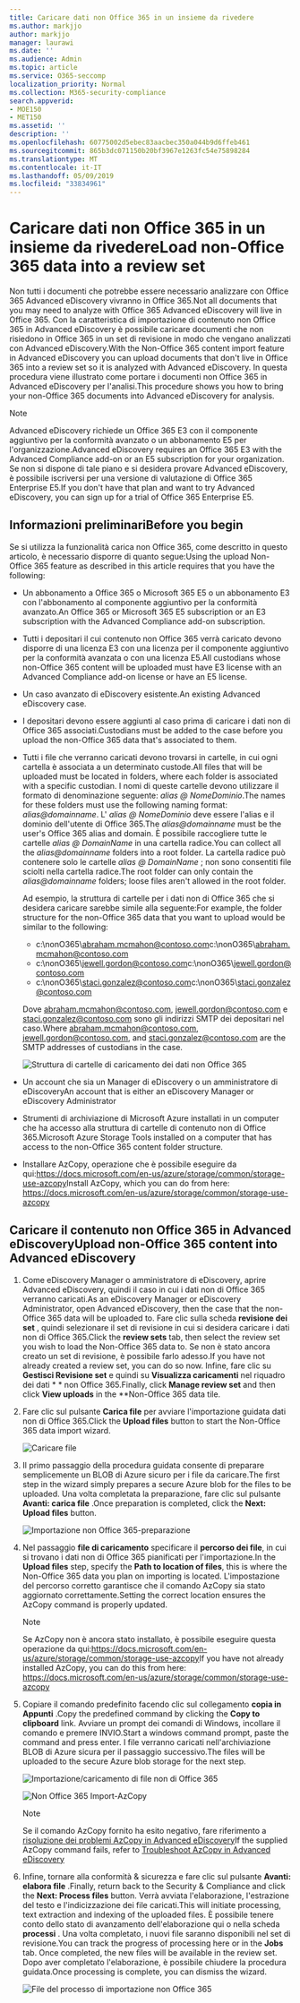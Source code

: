 ```yaml
---
title: Caricare dati non Office 365 in un insieme da rivedere
ms.author: markjjo
author: markjjo
manager: laurawi
ms.date: ''
ms.audience: Admin
ms.topic: article
ms.service: O365-seccomp
localization_priority: Normal
ms.collection: M365-security-compliance
search.appverid:
- MOE150
- MET150
ms.assetid: ''
description: ''
ms.openlocfilehash: 60775002d5ebec83aacbec350a044b9d6ffeb461
ms.sourcegitcommit: 865b3dc071150b20bf3967e1263fc54e75898284
ms.translationtype: MT
ms.contentlocale: it-IT
ms.lasthandoff: 05/09/2019
ms.locfileid: "33834961"
---
```

# <a name="load-non-office-365-data-into-a-review-set"></a><span data-ttu-id="4eaf7-102">Caricare dati non Office 365 in un insieme da rivedere</span><span class="sxs-lookup"><span data-stu-id="4eaf7-102">Load non-Office 365 data into a review set</span></span>

<span data-ttu-id="4eaf7-103">Non tutti i documenti che potrebbe essere necessario analizzare con Office 365 Advanced eDiscovery vivranno in Office 365.</span><span class="sxs-lookup"><span data-stu-id="4eaf7-103">Not all documents that you may need to analyze with Office 365 Advanced eDiscovery will live in Office 365.</span></span> <span data-ttu-id="4eaf7-104">Con la caratteristica di importazione di contenuto non Office 365 in Advanced eDiscovery è possibile caricare documenti che non risiedono in Office 365 in un set di revisione in modo che vengano analizzati con Advanced eDiscovery.</span><span class="sxs-lookup"><span data-stu-id="4eaf7-104">With the Non-Office 365 content import feature in Advanced eDiscovery you can upload documents that don't live in Office 365 into a review set so it is analyzed with Advanced eDiscovery.</span></span> <span data-ttu-id="4eaf7-105">In questa procedura viene illustrato come portare i documenti non Office 365 in Advanced eDiscovery per l'analisi.</span><span class="sxs-lookup"><span data-stu-id="4eaf7-105">This procedure shows you how to bring your non-Office 365 documents into Advanced eDiscovery for analysis.</span></span>

>[!Note]
><span data-ttu-id="4eaf7-106">Advanced eDiscovery richiede un Office 365 E3 con il componente aggiuntivo per la conformità avanzato o un abbonamento E5 per l'organizzazione.</span><span class="sxs-lookup"><span data-stu-id="4eaf7-106">Advanced eDiscovery requires an Office 365 E3 with the Advanced Compliance add-on or an E5 subscription for your organization.</span></span> <span data-ttu-id="4eaf7-107">Se non si dispone di tale piano e si desidera provare Advanced eDiscovery, è possibile iscriversi per una versione di valutazione di Office 365 Enterprise E5.</span><span class="sxs-lookup"><span data-stu-id="4eaf7-107">If you don't have that plan and want to try Advanced eDiscovery, you can sign up for a trial of Office 365 Enterprise E5.</span></span>

## <a name="before-you-begin"></a><span data-ttu-id="4eaf7-108">Informazioni preliminari</span><span class="sxs-lookup"><span data-stu-id="4eaf7-108">Before you begin</span></span>

<span data-ttu-id="4eaf7-109">Se si utilizza la funzionalità carica non Office 365, come descritto in questo articolo, è necessario disporre di quanto segue:</span><span class="sxs-lookup"><span data-stu-id="4eaf7-109">Using the upload Non-Office 365 feature as described in this article requires that you have the following:</span></span>

- <span data-ttu-id="4eaf7-110">Un abbonamento a Office 365 o Microsoft 365 E5 o un abbonamento E3 con l'abbonamento al componente aggiuntivo per la conformità avanzato.</span><span class="sxs-lookup"><span data-stu-id="4eaf7-110">An Office 365 or Microsoft 365 E5 subscription or an E3 subscription with the Advanced Compliance add-on subscription.</span></span>

- <span data-ttu-id="4eaf7-111">Tutti i depositari il cui contenuto non Office 365 verrà caricato devono disporre di una licenza E3 con una licenza per il componente aggiuntivo per la conformità avanzata o con una licenza E5.</span><span class="sxs-lookup"><span data-stu-id="4eaf7-111">All custodians whose non-Office 365 content will be uploaded must have E3 license with an Advanced Compliance add-on license or have an E5 license.</span></span>

- <span data-ttu-id="4eaf7-112">Un caso avanzato di eDiscovery esistente.</span><span class="sxs-lookup"><span data-stu-id="4eaf7-112">An existing Advanced eDiscovery case.</span></span>

- <span data-ttu-id="4eaf7-113">I depositari devono essere aggiunti al caso prima di caricare i dati non di Office 365 associati.</span><span class="sxs-lookup"><span data-stu-id="4eaf7-113">Custodians must be added to the case before you upload the non-Office 365 data that's associated to them.</span></span>

- <span data-ttu-id="4eaf7-114">Tutti i file che verranno caricati devono trovarsi in cartelle, in cui ogni cartella è associata a un determinato custode.</span><span class="sxs-lookup"><span data-stu-id="4eaf7-114">All files that will be uploaded must be located in folders, where each folder is associated with a specific custodian.</span></span> <span data-ttu-id="4eaf7-115">I nomi di queste cartelle devono utilizzare il formato di denominazione seguente: *alias @ NomeDominio*.</span><span class="sxs-lookup"><span data-stu-id="4eaf7-115">The names for these folders must use the following naming format: *alias@domainname*.</span></span> <span data-ttu-id="4eaf7-116">L' *alias @ NomeDominio* deve essere l'alias e il dominio dell'utente di Office 365.</span><span class="sxs-lookup"><span data-stu-id="4eaf7-116">The *alias@domainname* must be the user's Office 365 alias and domain.</span></span> <span data-ttu-id="4eaf7-117">È possibile raccogliere tutte le cartelle *alias @ DomainName* in una cartella radice.</span><span class="sxs-lookup"><span data-stu-id="4eaf7-117">You can collect all the *alias@domainname* folders into a root folder.</span></span> <span data-ttu-id="4eaf7-118">La cartella radice può contenere solo le cartelle *alias @ DomainName* ; non sono consentiti file sciolti nella cartella radice.</span><span class="sxs-lookup"><span data-stu-id="4eaf7-118">The root folder can only contain the *alias@domainname* folders; loose files aren't allowed in the root folder.</span></span>

   <span data-ttu-id="4eaf7-119">Ad esempio, la struttura di cartelle per i dati non di Office 365 che si desidera caricare sarebbe simile alla seguente:</span><span class="sxs-lookup"><span data-stu-id="4eaf7-119">For example, the folder structure for the non-Office 365 data that you want to upload would be similar to the following:</span></span>

   - <span data-ttu-id="4eaf7-120">c:\nonO365\abraham.mcmahon@contoso.com</span><span class="sxs-lookup"><span data-stu-id="4eaf7-120">c:\nonO365\abraham.mcmahon@contoso.com</span></span>
   - <span data-ttu-id="4eaf7-121">c:\nonO365\jewell.gordon@contoso.com</span><span class="sxs-lookup"><span data-stu-id="4eaf7-121">c:\nonO365\jewell.gordon@contoso.com</span></span>
   - <span data-ttu-id="4eaf7-122">c:\nonO365\staci.gonzalez@contoso.com</span><span class="sxs-lookup"><span data-stu-id="4eaf7-122">c:\nonO365\staci.gonzalez@contoso.com</span></span>

   <span data-ttu-id="4eaf7-123">Dove abraham.mcmahon@contoso.com, jewell.gordon@contoso.com e staci.gonzalez@contoso.com sono gli indirizzi SMTP dei depositari nel caso.</span><span class="sxs-lookup"><span data-stu-id="4eaf7-123">Where abraham.mcmahon@contoso.com, jewell.gordon@contoso.com, and staci.gonzalez@contoso.com are the SMTP addresses of custodians in the case.</span></span>

   ![Struttura di cartelle di caricamento dei dati non Office 365](../media/3f2dde84-294e-48ea-b44b-7437bd25284c.png)

- <span data-ttu-id="4eaf7-125">Un account che sia un Manager di eDiscovery o un amministratore di eDiscovery</span><span class="sxs-lookup"><span data-stu-id="4eaf7-125">An account that is either an eDiscovery Manager or eDiscovery Administrator</span></span>

- <span data-ttu-id="4eaf7-126">Strumenti di archiviazione di Microsoft Azure installati in un computer che ha accesso alla struttura di cartelle di contenuto non di Office 365.</span><span class="sxs-lookup"><span data-stu-id="4eaf7-126">Microsoft Azure Storage Tools installed on a computer that has access to the non-Office 365 content folder structure.</span></span>

- <span data-ttu-id="4eaf7-127">Installare AzCopy, operazione che è possibile eseguire da qui:https://docs.microsoft.com/en-us/azure/storage/common/storage-use-azcopy</span><span class="sxs-lookup"><span data-stu-id="4eaf7-127">Install AzCopy, which you can do from here: https://docs.microsoft.com/en-us/azure/storage/common/storage-use-azcopy</span></span>

## <a name="upload-non-office-365-content-into-advanced-ediscovery"></a><span data-ttu-id="4eaf7-128">Caricare il contenuto non Office 365 in Advanced eDiscovery</span><span class="sxs-lookup"><span data-stu-id="4eaf7-128">Upload non-Office 365 content into Advanced eDiscovery</span></span>

1. <span data-ttu-id="4eaf7-129">Come eDiscovery Manager o amministratore di eDiscovery, aprire Advanced eDiscovery, quindi il caso in cui i dati non di Office 365 verranno caricati.</span><span class="sxs-lookup"><span data-stu-id="4eaf7-129">As an eDiscovery Manager or eDiscovery Administrator, open Advanced eDiscovery, then the case that the non-Office 365 data will be uploaded to.</span></span>  <span data-ttu-id="4eaf7-130">Fare clic sulla scheda **revisione dei set** , quindi selezionare il set di revisione in cui si desidera caricare i dati non di Office 365.</span><span class="sxs-lookup"><span data-stu-id="4eaf7-130">Click the **review sets** tab, then select the review set you wish to load the Non-Office 365 data to.</span></span>  <span data-ttu-id="4eaf7-131">Se non è stato ancora creato un set di revisione, è possibile farlo adesso.</span><span class="sxs-lookup"><span data-stu-id="4eaf7-131">If you have not already created a review set, you can do so now.</span></span>  <span data-ttu-id="4eaf7-132">Infine, fare clic su **Gestisci Revisione set** e quindi su **Visualizza caricamenti** nel riquadro dei dati \* \* non Office 365.</span><span class="sxs-lookup"><span data-stu-id="4eaf7-132">Finally, click **Manage review set** and then click **View uploads** in the \*\*Non-Office 365 data tile.</span></span>

2. <span data-ttu-id="4eaf7-133">Fare clic sul pulsante **Carica file** per avviare l'importazione guidata dati non di Office 365.</span><span class="sxs-lookup"><span data-stu-id="4eaf7-133">Click the **Upload files** button to start the Non-Office 365 data import wizard.</span></span>

   ![Caricare file](../media/574f4059-4146-4058-9df3-ec97cf28d7c7.png)

3. <span data-ttu-id="4eaf7-135">Il primo passaggio della procedura guidata consente di preparare semplicemente un BLOB di Azure sicuro per i file da caricare.</span><span class="sxs-lookup"><span data-stu-id="4eaf7-135">The first step in the wizard simply prepares a secure Azure blob for the files to be uploaded.</span></span>  <span data-ttu-id="4eaf7-136">Una volta completata la preparazione, fare clic sul pulsante **Avanti: carica file** .</span><span class="sxs-lookup"><span data-stu-id="4eaf7-136">Once preparation is completed, click the **Next: Upload files** button.</span></span>

   ![Importazione non Office 365-preparazione](../media/0670a347-a578-454a-9b3d-e70ef47aec57.png)
 
4. <span data-ttu-id="4eaf7-138">Nel passaggio **file di caricamento** specificare il **percorso dei file**, in cui si trovano i dati non di Office 365 pianificati per l'importazione.</span><span class="sxs-lookup"><span data-stu-id="4eaf7-138">In the **Upload files** step, specify the **Path to location of files**, this is where the Non-Office 365 data you plan on importing is located.</span></span>  <span data-ttu-id="4eaf7-139">L'impostazione del percorso corretto garantisce che il comando AzCopy sia stato aggiornato correttamente.</span><span class="sxs-lookup"><span data-stu-id="4eaf7-139">Setting the correct location ensures the AzCopy command is properly updated.</span></span>

   > [!NOTE]
   > <span data-ttu-id="4eaf7-140">Se AzCopy non è ancora stato installato, è possibile eseguire questa operazione da qui:https://docs.microsoft.com/en-us/azure/storage/common/storage-use-azcopy</span><span class="sxs-lookup"><span data-stu-id="4eaf7-140">If you have not already installed AzCopy, you can do this from here: https://docs.microsoft.com/en-us/azure/storage/common/storage-use-azcopy</span></span>

5. <span data-ttu-id="4eaf7-141">Copiare il comando predefinito facendo clic sul collegamento **copia in Appunti** .</span><span class="sxs-lookup"><span data-stu-id="4eaf7-141">Copy the predefined command by clicking the **Copy to clipboard** link.</span></span> <span data-ttu-id="4eaf7-142">Avviare un prompt dei comandi di Windows, incollare il comando e premere INVIO.</span><span class="sxs-lookup"><span data-stu-id="4eaf7-142">Start a windows command prompt, paste the command and press enter.</span></span>  <span data-ttu-id="4eaf7-143">I file verranno caricati nell'archiviazione BLOB di Azure sicura per il passaggio successivo.</span><span class="sxs-lookup"><span data-stu-id="4eaf7-143">The files will be uploaded to the secure Azure blob storage for the next step.</span></span>

   ![Importazione/caricamento di file non di Office 365](../media/3ea53b5d-7f9b-4dfc-ba63-90a38c14d41a.png)

   ![Non Office 365 Import-AzCopy](../media/504e2dbe-f36f-4f36-9b08-04aea85d8250.png)

   > [!NOTE]
   > <span data-ttu-id="4eaf7-146">Se il comando AzCopy fornito ha esito negativo, fare riferimento a [risoluzione dei problemi AzCopy in Advanced eDiscovery](troubleshooting-azcopy.md)</span><span class="sxs-lookup"><span data-stu-id="4eaf7-146">If the supplied AzCopy command fails, refer to [Troubleshoot AzCopy in Advanced eDiscovery](troubleshooting-azcopy.md)</span></span>

6. <span data-ttu-id="4eaf7-147">Infine, tornare alla conformità & sicurezza e fare clic sul pulsante **Avanti: elabora file** .</span><span class="sxs-lookup"><span data-stu-id="4eaf7-147">Finally, return back to the Security & Compliance and click the **Next: Process files** button.</span></span>  <span data-ttu-id="4eaf7-148">Verrà avviata l'elaborazione, l'estrazione del testo e l'indicizzazione dei file caricati.</span><span class="sxs-lookup"><span data-stu-id="4eaf7-148">This will initiate processing, text extraction and indexing of the uploaded files.</span></span>  <span data-ttu-id="4eaf7-149">È possibile tenere conto dello stato di avanzamento dell'elaborazione qui o nella scheda **processi** .  Una volta completato, i nuovi file saranno disponibili nel set di revisione.</span><span class="sxs-lookup"><span data-stu-id="4eaf7-149">You can track the progress of processing here or in the **Jobs** tab.  Once completed, the new files will be available in the review set.</span></span>  <span data-ttu-id="4eaf7-150">Dopo aver completato l'elaborazione, è possibile chiudere la procedura guidata.</span><span class="sxs-lookup"><span data-stu-id="4eaf7-150">Once processing is complete, you can dismiss the wizard.</span></span>

   ![File del processo di importazione non Office 365](../media/218b1545-416a-4a9f-9b25-3b70e8508f67.png)

